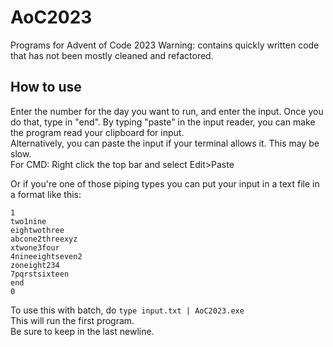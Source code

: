# AoC2023
Programs for Advent of Code 2023
Warning: contains quickly written code that has not been mostly cleaned and refactored.


## How to use
Enter the number for the day you want to run, and enter the input. Once you do that, type in "end".
By typing "paste" in the input reader, you can make the program read your clipboard for input.  
Alternatively, you can paste the input if your terminal allows it. This may be slow.  
For CMD: Right click the top bar and select Edit>Paste

Or if you're one of those piping types you can put your input in a text file in a format like this:  
```
1
two1nine
eightwothree
abcone2threexyz
xtwone3four
4nineeightseven2
zoneight234
7pqrstsixteen
end
0

```
To use this with batch, do `type input.txt | AoC2023.exe`  
This will run the first program.  
Be sure to keep in the last newline.
